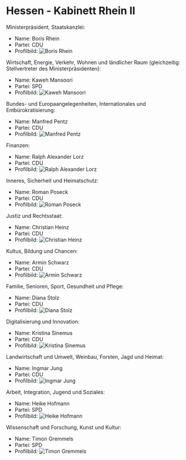 # Hessen - Kabinett Rhein II

Ministerpräsident, Staatskanzlei:
* Name: Boris Rhein
* Partei: CDU
* Profilbild: ![Boris Rhein](https://upload.wikimedia.org/wikipedia/commons/thumb/4/40/BORIS-RHEIN-4363.jpg/400px-BORIS-RHEIN-4363.jpg)

Wirtschaft, Energie, Verkehr, Wohnen und ländlicher Raum (gleichzeitig: Stellvertreter des Ministerpräsidenten):
* Name: Kaweh Mansoori
* Partei: SPD
* Profilbild: ![Kaweh Mansoori](https://upload.wikimedia.org/wikipedia/commons/thumb/a/af/Kaweh_Mansoori_%282021%29.jpg/400px-Kaweh_Mansoori_%282021%29.jpg)

Bundes- und Europaangelegenheiten, Internationales und Entbürokratisierung:
* Name: Manfred Pentz
* Partei: CDU
* Profilbild: ![Manfred Pentz](https://upload.wikimedia.org/wikipedia/commons/thumb/3/39/M-pentz.jpg/400px-M-pentz.jpg)

Finanzen:
* Name: Ralph Alexander Lorz
* Partei: CDU
* Profilbild: ![Ralph Alexander Lorz](https://upload.wikimedia.org/wikipedia/commons/thumb/3/35/MJK_43342_Ralph_Alexander_Lorz_%28Hessischer_Landtag_2019%29.jpg/400px-MJK_43342_Ralph_Alexander_Lorz_%28Hessischer_Landtag_2019%29.jpg)

Inneres, Sicherheit und Heimatschutz:
* Name: Roman Poseck
* Partei: CDU
* Profilbild: ![Roman Poseck](https://upload.wikimedia.org/wikipedia/commons/thumb/9/97/Portrait_Prof._Dr._Roman_Poseck_2_.jpg/400px-Portrait_Prof._Dr._Roman_Poseck_2_.jpg)

Justiz und Rechtsstaat:
* Name: Christian Heinz
* Partei: CDU
* Profilbild: ![Christian Heinz](https://upload.wikimedia.org/wikipedia/commons/thumb/c/cc/MJK_43414_Christian_Heinz_%28Hessischer_Landtag_2019%29.jpg/400px-MJK_43414_Christian_Heinz_%28Hessischer_Landtag_2019%29.jpg)

Kultus, Bildung und Chancen:
* Name: Armin Schwarz
* Partei: CDU
* Profilbild: ![Armin Schwarz](https://upload.wikimedia.org/wikipedia/commons/thumb/e/e3/0303R-Armin_Schwarz%2C_CDU.jpg/400px-0303R-Armin_Schwarz%2C_CDU.jpg)

Familie, Senioren, Sport, Gesundheit und Pflege:
* Name: Diana Stolz
* Partei: CDU
* Profilbild: ![Diana Stolz](https://upload.wikimedia.org/wikipedia/commons/thumb/2/2d/WP_Diana_Stolz_2024.jpg/400px-WP_Diana_Stolz_2024.jpg)

Digitalisierung und Innovation:
* Name: Kristina Sinemus
* Partei: CDU
* Profilbild: ![Kristina Sinemus](https://upload.wikimedia.org/wikipedia/commons/thumb/7/73/Kristina_Sinemus_%282022%29.jpg/400px-Kristina_Sinemus_%282022%29.jpg)

Landwirtschaft und Umwelt, Weinbau, Forsten, Jagd und Heimat:
* Name: Ingmar Jung
* Partei: CDU
* Profilbild: ![Ingmar Jung](https://upload.wikimedia.org/wikipedia/commons/thumb/4/4f/0761R-CDU%2C_Ingmar_Jung.jpg/400px-0761R-CDU%2C_Ingmar_Jung.jpg)

Arbeit, Integration, Jugend und Soziales:
* Name: Heike Hofmann
* Partei: SPD
* Profilbild: ![Heike Hofmann](https://upload.wikimedia.org/wikipedia/commons/thumb/1/1b/Hofmann%2C_Heike_%28SPD-Fraktion_Hessen%2C_Christof_Mattes%29_%28cropped%29.jpg/400px-Hofmann%2C_Heike_%28SPD-Fraktion_Hessen%2C_Christof_Mattes%29_%28cropped%29.jpg)

Wissenschaft und Forschung, Kunst und Kultur:
* Name: Timon Gremmels
* Partei: SPD
* Profilbild: ![Timon Gremmels](https://upload.wikimedia.org/wikipedia/commons/thumb/5/57/2020-02-13_Deutscher_Bundestag_IMG_3311_by_Stepro.jpg/400px-2020-02-13_Deutscher_Bundestag_IMG_3311_by_Stepro.jpg)
